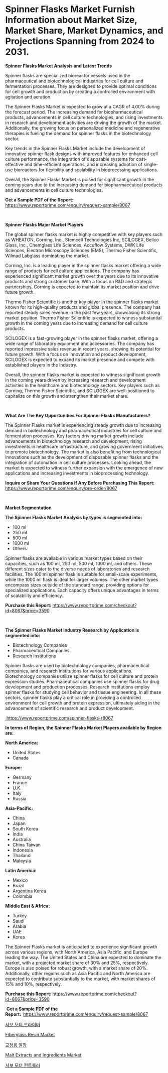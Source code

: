 <p><h1>Spinner Flasks Market Furnish Information about Market Size, Market Share, Market Dynamics, and Projections Spanning from 2024 to 2031.</h1></p><p><strong>Spinner Flasks Market Analysis and Latest Trends</strong></p>
<p><p>Spinner flasks are specialized bioreactor vessels used in the pharmaceutical and biotechnological industries for cell culture and fermentation processes. They are designed to provide optimal conditions for cell growth and production by creating a controlled environment with agitation and aeration.</p><p>The Spinner Flasks Market is expected to grow at a CAGR of 4.00% during the forecast period. The increasing demand for biopharmaceutical products, advancements in cell culture technologies, and rising investments in research and development activities are driving the growth of the market. Additionally, the growing focus on personalized medicine and regenerative therapies is fueling the demand for spinner flasks in the biotechnology sector.</p><p>Key trends in the Spinner Flasks Market include the development of innovative spinner flask designs with improved features for enhanced cell culture performance, the integration of disposable systems for cost-effective and time-efficient operations, and increasing adoption of single-use bioreactors for flexibility and scalability in bioprocessing applications.</p><p>Overall, the Spinner Flasks Market is poised for significant growth in the coming years due to the increasing demand for biopharmaceutical products and advancements in cell culture technologies.</p></p>
<p><strong>Get a Sample PDF of the Report:&nbsp;</strong> <a href="https://www.reportprime.com/enquiry/request-sample/8067">https://www.reportprime.com/enquiry/request-sample/8067</a></p>
<p>&nbsp;</p>
<p><strong>Spinner Flasks Major Market Players</strong></p>
<p><p>The global spinner flasks market is highly competitive with key players such as WHEATON, Corning, Inc., Stemcell Technologies Inc, SCILOGEX, Bellco Glass, Inc., Chemglass Life Sciences, Accuflow Systems, DWK Life Sciences, Electron Microscopy Sciences (EMS), Thermo Fisher Scientific, Wilmad Labglass dominating the market.</p><p>Corning, Inc. is a leading player in the spinner flasks market offering a wide range of products for cell culture applications. The company has experienced significant market growth over the years due to its innovative products and strong customer base. With a focus on R&D and strategic partnerships, Corning is expected to maintain its market position and drive future growth.</p><p>Thermo Fisher Scientific is another key player in the spinner flasks market known for its high-quality products and global presence. The company has reported steady sales revenue in the past few years, showcasing its strong market position. Thermo Fisher Scientific is expected to witness substantial growth in the coming years due to increasing demand for cell culture products.</p><p>SCILOGEX is a fast-growing player in the spinner flasks market, offering a wide range of laboratory equipment and accessories. The company has reported impressive sales revenue in recent years, showing its potential for future growth. With a focus on innovation and product development, SCILOGEX is expected to expand its market presence and compete with established players in the industry.</p><p>Overall, the spinner flasks market is expected to witness significant growth in the coming years driven by increasing research and development activities in the healthcare and biotechnology sectors. Key players such as Corning, Thermo Fisher Scientific, and SCILOGEX are well-positioned to capitalize on this growth and strengthen their market share.</p></p>
<p>&nbsp;</p>
<p><strong>What Are The Key Opportunities For Spinner Flasks Manufacturers?</strong></p>
<p><p>The Spinner Flasks market is experiencing steady growth due to increasing demand in biotechnology and pharmaceutical industries for cell culture and fermentation processes. Key factors driving market growth include advancements in biotechnology research and development, rising investments in healthcare infrastructure, and growing government initiatives to promote biotechnology. The market is also benefiting from technological innovations such as the development of disposable spinner flasks and the integration of automation in cell culture processes. Looking ahead, the market is expected to witness further expansion with the emergence of new applications and increasing investments in bioprocessing technology.</p></p>
<p><strong>Inquire or Share Your Questions If Any Before Purchasing This Report:</strong> <a href="https://www.reportprime.com/enquiry/pre-order/8067">https://www.reportprime.com/enquiry/pre-order/8067</a></p>
<p>&nbsp;</p>
<p><strong>Market Segmentation</strong></p>
<p><strong>The Spinner Flasks Market Analysis by types is segmented into:</strong></p>
<p><ul><li>100 ml</li><li>250 ml</li><li>500 ml</li><li>1000 ml</li><li>Others</li></ul></p>
<p><p>Spinner flasks are available in various market types based on their capacities, such as 100 ml, 250 ml, 500 ml, 1000 ml, and others. These different sizes cater to the diverse needs of laboratories and research facilities. The 100 ml spinner flask is suitable for small-scale experiments, while the 1000 ml flask is ideal for larger volumes. The other market types encompass sizes outside of the standard range, providing options for specialized applications. Each capacity offers unique advantages in terms of scalability and efficiency.</p></p>
<p><strong>Purchase this Report:&nbsp;</strong><a href="https://www.reportprime.com/checkout?id=8067&price=3590">https://www.reportprime.com/checkout?id=8067&price=3590</a></p>
<p>&nbsp;</p>
<p><strong>The Spinner Flasks Market Industry Research by Application is segmented into:</strong></p>
<p><ul><li>Biotechnology Companies</li><li>Pharmaceutical Companies</li><li>Research Institutions</li></ul></p>
<p><p>Spinner flasks are used by biotechnology companies, pharmaceutical companies, and research institutions for various applications. Biotechnology companies utilize spinner flasks for cell culture and protein expression studies. Pharmaceutical companies use spinner flasks for drug development and production processes. Research institutions employ spinner flasks for studying cell behavior and tissue engineering. In all these sectors, spinner flasks play a critical role in providing a controlled environment for cell growth and protein expression, ultimately aiding in the advancement of scientific research and product development.</p></p>
<p><a href="https://www.reportprime.com/spinner-flasks-r8067">&nbsp;https://www.reportprime.com/spinner-flasks-r8067</a></p>
<p><strong>In terms of Region, the Spinner Flasks Market Players available by Region are:</strong></p>
<p>
    <p> <strong> North America: </strong>
        <ul>
            <li>United States</li>
            <li>Canada</li>
        </ul>
        </p> 
    <p> <strong> Europe: </strong>
        <ul>
            <li>Germany</li>
            <li>France</li>
            <li>U.K.</li>
            <li>Italy</li>
            <li>Russia</li>
        </ul>
        </p> 
    <p> <strong> Asia-Pacific: </strong>
        <ul>
            <li>China</li>
            <li>Japan</li>
            <li>South Korea</li>
            <li>India</li>
            <li>Australia</li>
            <li>China Taiwan</li>
            <li>Indonesia</li>
            <li>Thailand</li>
            <li>Malaysia</li>
        </ul>
        </p> 
    <p> <strong> Latin America: </strong>
        <ul>
            <li>Mexico</li>
            <li>Brazil</li>
            <li>Argentina Korea</li>
            <li>Colombia</li>
        </ul>
        </p> 
    <p> <strong> Middle East & Africa: </strong>
        <ul>
            <li>Turkey</li>
            <li>Saudi</li>
            <li>Arabia</li>
            <li>UAE</li>
            <li>Korea</li>
        </ul>
    </p>
    </p>
<p><p>The Spinner Flasks market is anticipated to experience significant growth across various regions, with North America, Asia Pacific, and Europe leading the way. The United States and China are expected to dominate the market, with a projected market share of 30% and 25%, respectively. Europe is also poised for robust growth, with a market share of 20%. Additionally, other regions such as Asia Pacific and North America are expected to contribute substantially to the market, with market shares of 15% and 10%, respectively.</p></p>
<p><strong>Purchase this Report: </strong><a href="https://www.reportprime.com/checkout?id=8067&price=3590">https://www.reportprime.com/checkout?id=8067&price=3590</a></p>
<p>&nbsp;<strong>Get a Sample PDF of the Report:&nbsp;&nbsp;</strong><a href="https://www.reportprime.com/enquiry/request-sample/8067">https://www.reportprime.com/enquiry/request-sample/8067</a></p>
<p><strong></strong></p>
<p><p><a href="https://github.com/TimmyMann6767/Market-Research-Report-List-1/blob/main/117218834430.md">서보 모터 드라이버</a></p><p><a href="https://www.linkedin.com/pulse/fiberglass-resin-market-size-evaluating-its-trends-growth-r4cfe?trackingId=GM6UT3urVDIPnFJXDfgbLA%3D%3D">Fiberglass Resin Market</a></p><p><a href="https://medium.com/@tonyolfson67562023/%EC%9D%B8%EC%82%AC%EC%9D%B4%ED%8A%B8-%EC%95%84%EC%8B%9C%EC%95%84-2024-2031%EB%85%84-%EA%B8%B0%EA%B0%84%EC%9D%84-%EB%8C%80%EC%83%81%EC%9C%BC%EB%A1%9C%ED%95%98%EB%8A%94-%EA%B5%90%EC%A0%95-%EA%B9%94%EC%B0%BD-%EC%8B%9C%EC%9E%A5-%EB%8F%99%ED%96%A5-%EB%B0%8F-%EC%8B%9C%EC%9E%A5-%EB%B6%84%EC%84%9D-%EC%98%88%EC%B8%A1-37cb80c6d836">교정용 깔창</a></p><p><a href="https://www.linkedin.com/pulse/malt-extracts-ingredients-market-size-trends-growth-outlook-hfelc?trackingId=VSvaNGDQwYFCnrsz1q%2BT4g%3D%3D">Malt Extracts and Ingredients Market</a></p><p><a href="https://github.com/JeromeRtyau89966/Market-Research-Report-List-1/blob/main/236829634431.md">서보 모터 컨트롤러</a></p></p>